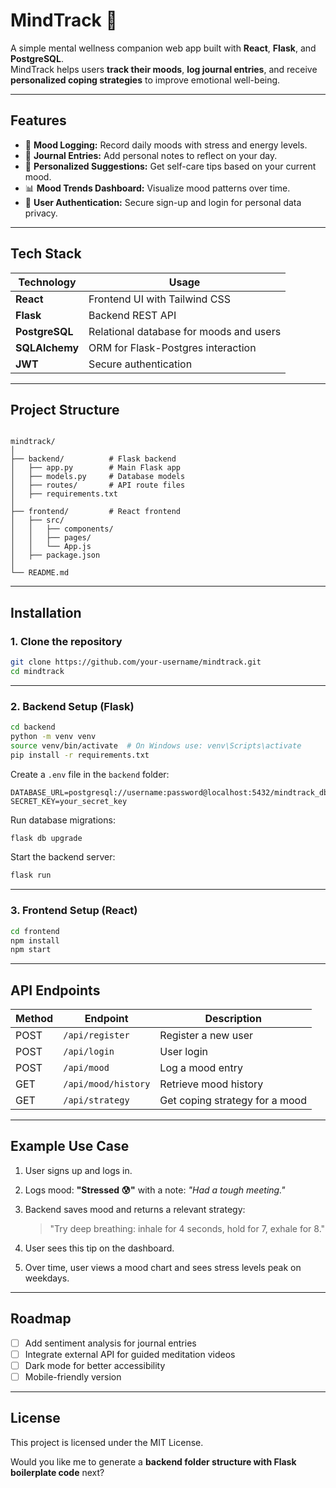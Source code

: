 # MindTrack 🧠
A simple mental wellness companion web app built with **React**, **Flask**, and **PostgreSQL**.  
MindTrack helps users **track their moods**, **log journal entries**, and receive **personalized coping strategies** to improve emotional well-being.

---

## Features
- 🌱 **Mood Logging:** Record daily moods with stress and energy levels.
- 📝 **Journal Entries:** Add personal notes to reflect on your day.
- 🎯 **Personalized Suggestions:** Get self-care tips based on your current mood.
- 📊 **Mood Trends Dashboard:** Visualize mood patterns over time.
- 🔐 **User Authentication:** Secure sign-up and login for personal data privacy.

---

## Tech Stack
| Technology    | Usage |
|---------------|-------|
| **React**     | Frontend UI with Tailwind CSS |
| **Flask**     | Backend REST API |
| **PostgreSQL**| Relational database for moods and users |
| **SQLAlchemy**| ORM for Flask-Postgres interaction |
| **JWT**       | Secure authentication |

---

## Project Structure
```

mindtrack/
│
├── backend/          # Flask backend
│   ├── app.py        # Main Flask app
│   ├── models.py     # Database models
│   ├── routes/       # API route files
│   ├── requirements.txt
│
├── frontend/         # React frontend
│   ├── src/
│   │   ├── components/
│   │   ├── pages/
│   │   └── App.js
│   ├── package.json
│
└── README.md

````

---

## Installation

### 1. Clone the repository
```bash
git clone https://github.com/your-username/mindtrack.git
cd mindtrack
````

---

### 2. Backend Setup (Flask)

```bash
cd backend
python -m venv venv
source venv/bin/activate  # On Windows use: venv\Scripts\activate
pip install -r requirements.txt
```

Create a `.env` file in the `backend` folder:

```
DATABASE_URL=postgresql://username:password@localhost:5432/mindtrack_db
SECRET_KEY=your_secret_key
```

Run database migrations:

```bash
flask db upgrade
```

Start the backend server:

```bash
flask run
```

---

### 3. Frontend Setup (React)

```bash
cd frontend
npm install
npm start
```

---

## API Endpoints

| Method | Endpoint            | Description                    |
| ------ | ------------------- | ------------------------------ |
| POST   | `/api/register`     | Register a new user            |
| POST   | `/api/login`        | User login                     |
| POST   | `/api/mood`         | Log a mood entry               |
| GET    | `/api/mood/history` | Retrieve mood history          |
| GET    | `/api/strategy`     | Get coping strategy for a mood |

---

## Example Use Case

1. User signs up and logs in.
2. Logs mood: **"Stressed 😰"** with a note: *"Had a tough meeting."*
3. Backend saves mood and returns a relevant strategy:

   > "Try deep breathing: inhale for 4 seconds, hold for 7, exhale for 8."
4. User sees this tip on the dashboard.
5. Over time, user views a mood chart and sees stress levels peak on weekdays.

---

## Roadmap

* [ ] Add sentiment analysis for journal entries
* [ ] Integrate external API for guided meditation videos
* [ ] Dark mode for better accessibility
* [ ] Mobile-friendly version

---

## License

This project is licensed under the MIT License.

Would you like me to generate a **backend folder structure with Flask boilerplate code** next?
```
